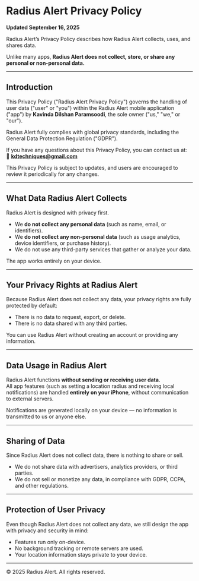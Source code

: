 # Radius Alert Privacy Policy  
**Updated September 16, 2025**  

Radius Alert’s Privacy Policy describes how Radius Alert collects, uses, and shares data.  

Unlike many apps, **Radius Alert does not collect, store, or share any personal or non-personal data.**  

---

## Introduction  
This Privacy Policy ("Radius Alert Privacy Policy") governs the handling of user data ("user" or "you") within the Radius Alert mobile application ("app") by **Kavinda Dilshan Paramsoodi**, the sole owner ("us," "we," or "our").  

Radius Alert fully complies with global privacy standards, including the General Data Protection Regulation ("GDPR").  

If you have any questions about this Privacy Policy, you can contact us at:  
📧 **kdtechniques@gmail.com**  

This Privacy Policy is subject to updates, and users are encouraged to review it periodically for any changes.  

---

## What Data Radius Alert Collects  
Radius Alert is designed with privacy first.  

- We **do not collect any personal data** (such as name, email, or identifiers).  
- We **do not collect any non-personal data** (such as usage analytics, device identifiers, or purchase history).  
- We do not use any third-party services that gather or analyze your data.  

The app works entirely on your device.  

---

## Your Privacy Rights at Radius Alert  
Because Radius Alert does not collect any data, your privacy rights are fully protected by default:  

- There is no data to request, export, or delete.  
- There is no data shared with any third parties.  

You can use Radius Alert without creating an account or providing any information.  

---

## Data Usage in Radius Alert  
Radius Alert functions **without sending or receiving user data**.  
All app features (such as setting a location radius and receiving local notifications) are handled **entirely on your iPhone**, without communication to external servers.  

Notifications are generated locally on your device — no information is transmitted to us or anyone else.  

---

## Sharing of Data  
Since Radius Alert does not collect data, there is nothing to share or sell.  

- We do not share data with advertisers, analytics providers, or third parties.  
- We do not sell or monetize any data, in compliance with GDPR, CCPA, and other regulations.  

---

## Protection of User Privacy  
Even though Radius Alert does not collect any data, we still design the app with privacy and security in mind:  

- Features run only on-device.  
- No background tracking or remote servers are used.  
- Your location information stays private to your device.  

---

© 2025 Radius Alert. All rights reserved.  
